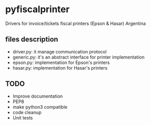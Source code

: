 pyfiscalprinter
===============

Drivers for invoice/tickets fiscal printers (Epson &amp; Hasar) Argentina


files description
-----------------

* driver.py: it manage communication protocol
* generic.py: it's an abstract interface for printer implementation
* epson.py: implementation for Epson's printers
* hasar.py: implementation for Hasar's printers


TODO
----

* Improve documentation
* PEP8 
* make python3 compatible
* code cleanup
* Unit tests